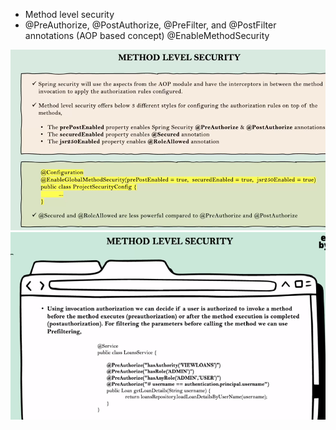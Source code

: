 * Method level security 
* @PreAuthorize, @PostAuthorize, @PreFilter, and @PostFilter annotations (AOP based concept)
  @EnableMethodSecurity

![plot](./method_security.png)
![plot](./method_security_annotations.png)
